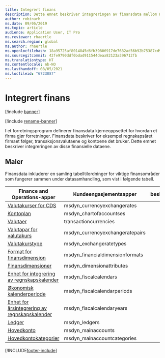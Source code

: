 ```yaml
---
title: Integrert finans
description: Dette emnet beskriver integreringen av finansdata mellom Finance and Operations og andre Dynamics 365-programmer ved bruk av Dataverse.
author: robinarh
ms.date: 09/06/2019
ms.topic: article
audience: Application User, IT Pro
ms.reviewer: rhaertle
ms.search.region: global
ms.author: rhaertle
ms.openlocfilehash: 18a95725af8014845d6fb39806917de7632ad56b92b75387cd916de927127b38
ms.sourcegitcommit: 42fe9790ddf0bdad911544deaa82123a396712fb
ms.translationtype: HT
ms.contentlocale: nb-NO
ms.lasthandoff: 08/05/2021
ms.locfileid: "6723087"
---
```

# <a name="integrated-ledger"></a>Integrert finans

[!include [banner](../../includes/banner.md)]

[!include [rename-banner](~/includes/cc-data-platform-banner.md)]

I et forretningsprogram definerer finansdata kjerneoppsettet for hvordan et firma gjør forretninger. Finansdata beskriver for eksempel regnskapsåret firmaet følger, transaksjonsvalutaene og kontoene det bruker. Dette emnet beskriver integreringen av disse finansielle dataene.

## <a name="templates"></a>Maler

Finansdata inkluderer en samling tabelltilordninger for viktige finansområder som fungerer sammen under datasamhandling, som vist i følgende tabell.

Finance and Operations-apper | Kundeengasjementsapper     | beskrivelse
---------------------------------|----------------------------------|------------
[Valutakurser for CDS](mapping-reference.md#123) | msdyn_currencyexchangerates |
[Kontoplan](mapping-reference.md#121) | msdyn_chartofaccountses |
[Valutaer](mapping-reference.md#218) | transactioncurrencies |
[Valutapar for valutakurs](mapping-reference.md#122) | msdyn_currencyexchangeratepairs |
[Valutakurstype](mapping-reference.md#129) | msdyn_exchangeratetypes |
[Format for finansdimensjon](mapping-reference.md#130) | msdyn_financialdimensionformats |
[Finansdimensjoner](mapping-reference.md#128) | msdyn_dimensionattributes |
[Enhet for integrering av regnskapskalender](mapping-reference.md#132) | msdyn_fiscalcalendars |
[Økonomisk kalenderperiode](mapping-reference.md#131) | msdyn_fiscalcalendarperiods |
[Enhet for årsintegrering av regnskapskalender](mapping-reference.md#133) | msdyn_fiscalcalendaryears |
[Ledger](mapping-reference.md#148) | msdyn_ledgers |
[Hovedkonto](mapping-reference.md#152) | msdyn_mainaccounts |
[Hovedkontokategorier](mapping-reference.md#151) | msdyn_mainaccountcategories |

[!INCLUDE[footer-include](../../../../includes/footer-banner.md)]
